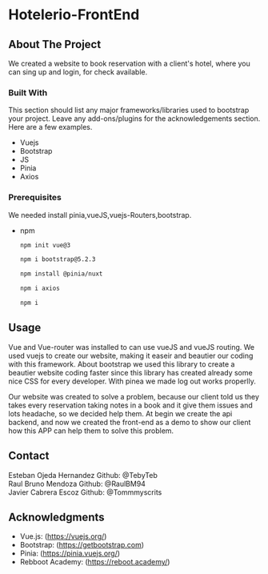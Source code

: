 # Hotelerio-FrontEnd

<!-- ABOUT THE PROJECT -->
## About The Project

We created a website to book reservation with a client's hotel, where you can sing up and login, for check available.



### Built With

This section should list any major frameworks/libraries used to bootstrap your project. Leave any add-ons/plugins for the acknowledgements section. Here are a few examples.

* Vuejs
* Bootstrap
* JS
* Pinia
* Axios

<!-- GETTING STARTED -->

### Prerequisites

We needed install pinia,vueJS,vuejs-Routers,bootstrap.
* npm
  ```sh
  npm init vue@3
  ```
    ```sh
  npm i bootstrap@5.2.3
  ```
    ```sh
  npm install @pinia/nuxt
  ```
    ```sh
  npm i axios
  ```
  ```sh
  npm i
  ```

## Usage
 Vue and Vue-router was installed to can use vueJS and vueJS routing.
 We used vuejs to create our website, making it easeir and beautier our coding with this framework.
 About bootstrap we used this library to create a beautier website coding faster since this library has created already some nice CSS for every developer.
 With pinea we made log out works properlly.

Our website was created to solve a problem, because our client told us they takes every reservation  taking notes in a book and it give them issues and lots headache, so we decided help them. At begin we create the api backend, and now we created the front-end as a demo to show our client how this APP can help them to solve this problem.

<!-- CONTACT -->
## Contact

Esteban Ojeda Hernandez Github: @TebyTeb
<br>
Raul Bruno Mendoza Github: @RaulBM94
<br>
Javier Cabrera Escoz  Github: @Tommmyscrits


<!-- ACKNOWLEDGMENTS -->
## Acknowledgments

* Vue.js: (https://vuejs.org/)
* Bootstrap: (https://getbootstrap.com)
* Pinia: (https://pinia.vuejs.org/)
* Rebboot Academy: (https://reboot.academy/)
